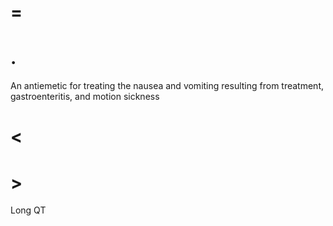 # =

# .

An antiemetic for treating the nausea and vomiting resulting from treatment, gastroenteritis, and motion sickness

# <

# >

Long QT
